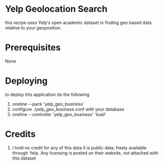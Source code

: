 Yelp Geolocation Search
==============================================================================

this recipe uses Yelp's open academic dataset in finding geo based data relative
to your geoposition.

Prerequisites
===============================================================================

None


Deploying
===============================================================================

to deploy this application do the following

1. oneline --pack 'yelp_geo_business'
2. configure ./yelp_geo_business.conf with your database
3. oneline --controller 'yelp_geo_business' 'load'



Credits
===============================================================================

1. I hold no credit for any of this data it is public data, freely available through
Yelp. Any licensing is posted on their website, not attached with this dataset
